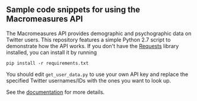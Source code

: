Sample code snippets for using the Macromeasures API
----------------------------------------------------

The Macromeasures API provides demographic and psychographic data on Twitter
users. This repository features a simple Python 2.7 script to demonstrate how
the API works. If you don't have the [Requests](http://docs.python-requests.org)
library installed, you can install it by running

```
pip install -r requirements.txt
```

You should edit `get_user_data.py` to use your own API key and replace the
specified Twitter usernames/IDs with the ones you want to look up.

See the [documentation](http://docs-new.macromeasures.com/) for more details.
